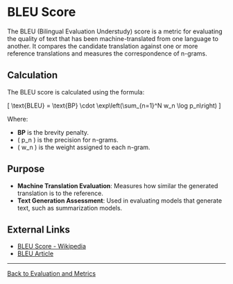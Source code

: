 # BLEU Score

The BLEU (Bilingual Evaluation Understudy) score is a metric for evaluating the quality of text that has been machine-translated from one language to another. It compares the candidate translation against one or more reference translations and measures the correspondence of n-grams.

## Calculation

The BLEU score is calculated using the formula:

\[
\text{BLEU} = \text{BP} \cdot \exp\left(\sum_{n=1}^N w_n \log p_n\right)
\]

Where:
- **BP** is the brevity penalty.
- \( p_n \) is the precision for n-grams.
- \( w_n \) is the weight assigned to each n-gram.

## Purpose

- **Machine Translation Evaluation**: Measures how similar the generated translation is to the reference.
- **Text Generation Assessment**: Used in evaluating models that generate text, such as summarization models.

## External Links

- [BLEU Score - Wikipedia](https://en.wikipedia.org/wiki/BLEU)
- [BLEU Article](https://aclanthology.org/P02-1040.pdf)

---

[Back to Evaluation and Metrics](README.md)
